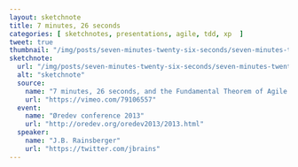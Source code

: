 ```yaml
---
layout: sketchnote
title: 7 minutes, 26 seconds
categories: [ sketchnotes, presentations, agile, tdd, xp  ]
tweet: true
thumbnail: "/img/posts/seven-minutes-twenty-six-seconds/seven-minutes-twenty-six-seconds.jpg"
sketchnote:
  url: "/img/posts/seven-minutes-twenty-six-seconds/seven-minutes-twenty-six-seconds.jpg"
  alt: "sketchnote"
  source:
    name: "7 minutes, 26 seconds, and the Fundamental Theorem of Agile Software Development"
    url: "https://vimeo.com/79106557"
  event:
    name: "Øredev conference 2013"
    url: "http://oredev.org/oredev2013/2013.html"
  speaker:
    name: "J.B. Rainsberger"
    url: "https://twitter.com/jbrains"
---
```

